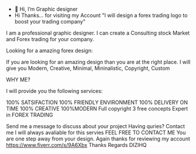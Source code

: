 - 👋 Hi, I’m Graphic designer
- Hi Thanks... for visiting my Account "I will design a forex trading logo to boost your trading company"



I am a professional graphic designer. I can create a Consulting stock Market and Forex trading for your company.



Looking for a amazing forex design:



If you are looking for an amazing design than you are at the right place. I will give you Modern, Creative, Minimal, Mininalistic, Copyright, Custom 



WHY ME?



I will provide you the following services:



100% SATSIFACTION
100% FRIENDLY ENVIRONMENT
100% DELIVERY ON TIME
100% CREATIVE
100%MODERN
Full copyright
3 free concepts
Expert in FOREX TRADING


Send me a message to discuss about your project Having quries? Contact me
I will always avaliable for this servies
FEEL FREE TO CONTACT ME 
You are one step away from your design.
Again thanks for reviewing my account
https://www.fiverr.com/s/9A6Xbx
Thanks Regards
DIZIHQ
